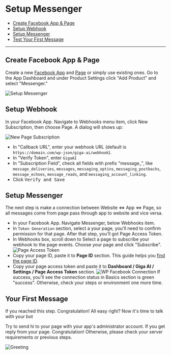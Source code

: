 # Setup Messenger
- [Create Facebook App & Page](#create-facebook-app-and-page)
- [Setup Webhook](#setup-webhook)
- [Setup Messenger](#setup-messenger)
- [Test Your First Message](#test-your-first-message)

***

<a name="create-facebook-app-and-page"></a>
## Create Facebook App & Page
Create a new [Facebook App](https://developers.facebook.com/quickstarts/?platform=web) and [Page](https://www.facebook.com/pages/create) or simply use existing ones. Go to the App Dashboard and under Product Settings click "Add Product" and select "Messenger."

![Setup Messenger](/images/setup-messenger.png)
<a name="setup-webhook"></a>
## Setup Webhook

In your Facebook App. Navigate to Webhooks menu item, click New Subscription, then choose Page. A dialog will shows up:
	
![New Page Subscription](/images/new-page-submission.gif)

- In "Callback URL", enter your webhook URL (default is `https://domain.com/wp-json/giga-ai/webhook`).
- In "Verify Token", enter `GigaAI`
- In "Subscription Field", check all fields with prefix "message_", like `message_deliveries`, `messages`, `messaging_optins`, `messaging_postbacks`, `message_echoes`, `message_reads`, and `messaging_account_linking`.
- Click <kbd>Verify and Save</kbd>

<a name="setup-messenger"></a>
## Setup Messenger

The next step is make a connection between Website <=> App <=> Page, so all messages come from page pass through app to website and vice versa.

- In your Facebook App. Navigate Messenger, below Webhooks item.
- In `Token Generation` section, select a your page, you'll need to confirm permission for that page. After that step, you'll got Page Access Token.
- In Webhooks box, scroll down to Select a page to subscribe your webhook to the page events. Choose your page and click "Subscribe".
![Page Access Token](/images/token-generation.gif)
- Copy your page ID, paste it to **Page ID** section. This guide helps you [find the page ID](/tips/how-to-get-facebook-page-id).
- Copy your page access token and paste it to **Dashboard / Giga AI / Settings / Page Access Token** section.
![WP Facebook Connection](/images/connect-wordpress-to-facebook.gif)
If success, you'll see the connection status in Basics section is green "success". Otherwise, check your steps or environment one more time.

<a name="test-your-first-message"></a>
## Your First Message

If you reached this step. Congratulation! All easy right? Now it's time to talk with your bot

Try to send hi to your page with your app's administrator account. If you get reply from your page. Congratulation! Otherwise, please check your server requirements or previous steps.

![Greeting](/images/greeting.jpg)